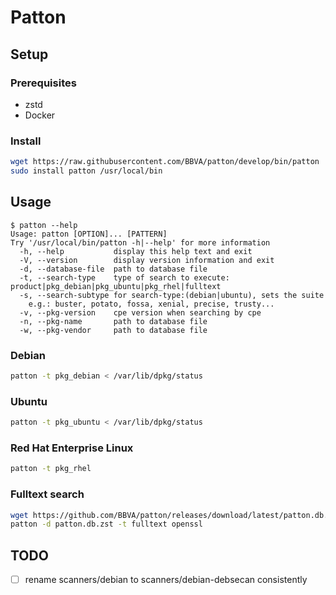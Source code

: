 # Patton

## Setup

### Prerequisites

- zstd
- Docker

### Install

```sh
wget https://raw.githubusercontent.com/BBVA/patton/develop/bin/patton
sudo install patton /usr/local/bin
```

## Usage

```console
$ patton --help
Usage: patton [OPTION]... [PATTERN]
Try '/usr/local/bin/patton -h|--help' for more information
  -h, --help           display this help text and exit
  -V, --version        display version information and exit
  -d, --database-file  path to database file
  -t, --search-type    type of search to execute: product|pkg_debian|pkg_ubuntu|pkg_rhel|fulltext
  -s, --search-subtype for search-type:(debian|ubuntu), sets the suite
    e.g.: buster, potato, fossa, xenial, precise, trusty...
  -v, --pkg-version    cpe version when searching by cpe
  -n, --pkg-name       path to database file
  -w, --pkg-vendor     path to database file

```

### Debian

```sh
patton -t pkg_debian < /var/lib/dpkg/status
```

### Ubuntu

```sh
patton -t pkg_ubuntu < /var/lib/dpkg/status
```

### Red Hat Enterprise Linux

```sh
patton -t pkg_rhel
```

### Fulltext search

```sh
wget https://github.com/BBVA/patton/releases/download/latest/patton.db.zst
patton -d patton.db.zst -t fulltext openssl
```

## TODO

- [ ] rename scanners/debian to scanners/debian-debsecan consistently
